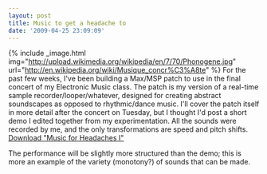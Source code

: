 ```yaml
---
layout: post
title: Music to get a headache to
date: '2009-04-25 23:09:09'
---
```



{% include _image.html img="http://upload.wikimedia.org/wikipedia/en/7/70/Phonogene.jpg" url="http://en.wikipedia.org/wiki/Musique_concr%C3%A8te"  %}
For the past few weeks, I've been building a Max/MSP patch to use in the final concert of my Electronic Music class. The patch is my version of a real-time sample recorder/looper/whatever, designed for creating abstract soundscapes as opposed to rhythmic/dance music. I'll cover the patch itself in more detail after the concert on Tuesday, but I thought I'd post a short demo I edited together from my experimentation. All the sounds were recorded by me, and the only transformations are speed and pitch shifts.
[Download "Music for Headaches I"](http://drop.io/khoxooz/asset/music-for-headaches-1-mp3)

The performance will be slightly more structured than the demo; this is more an example of the variety (monotony?) of sounds that can be made.


